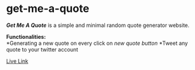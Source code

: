 # get-me-a-quote
**_Get Me A Quote_** is a simple and minimal random quote generator website.  

**Functionalities:**  
*Generating a new quote on every click on _new quote button_
*Tweet any quote to your twitter account

[Live Link](https://rahulbakshi4.github.io/get-me-a-quote/)
